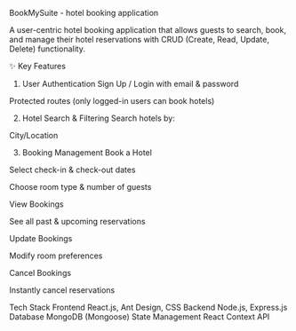 BookMySuite - hotel booking application

A user-centric hotel booking application that allows guests to search, book, and manage their hotel reservations with CRUD (Create, Read, Update, Delete) functionality.

✨ Key Features

1. User Authentication
   Sign Up / Login with email & password

Protected routes (only logged-in users can book hotels)

2. Hotel Search & Filtering
   Search hotels by:

City/Location

3. Booking Management
   Book a Hotel

Select check-in & check-out dates

Choose room type & number of guests

View Bookings

See all past & upcoming reservations

Update Bookings

Modify room preferences

Cancel Bookings

Instantly cancel reservations

Tech Stack
Frontend React.js, Ant Design, CSS
Backend Node.js, Express.js
Database MongoDB (Mongoose)
State Management React Context API
